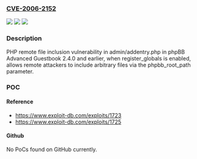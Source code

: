 ### [CVE-2006-2152](https://cve.mitre.org/cgi-bin/cvename.cgi?name=CVE-2006-2152)
![](https://img.shields.io/static/v1?label=Product&message=n%2Fa&color=blue)
![](https://img.shields.io/static/v1?label=Version&message=n%2Fa&color=blue)
![](https://img.shields.io/static/v1?label=Vulnerability&message=n%2Fa&color=brighgreen)

### Description

PHP remote file inclusion vulnerability in admin/addentry.php in phpBB Advanced Guestbook 2.4.0 and earlier, when register_globals is enabled, allows remote attackers to include arbitrary files via the phpbb_root_path parameter.

### POC

#### Reference
- https://www.exploit-db.com/exploits/1723
- https://www.exploit-db.com/exploits/1725

#### Github
No PoCs found on GitHub currently.

